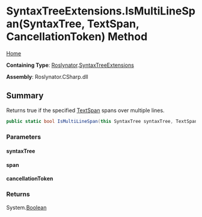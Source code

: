 # SyntaxTreeExtensions\.IsMultiLineSpan\(SyntaxTree, TextSpan, CancellationToken\) Method <a name="_Top"></a>

[Home](../../../README.md)

**Containing Type**: [Roslynator](../../README.md#_Top)\.[SyntaxTreeExtensions](../README.md#_Top)

**Assembly**: Roslynator\.CSharp\.dll

## Summary

Returns true if the specified [TextSpan](https://docs.microsoft.com/en-us/dotnet/api/microsoft.codeanalysis.text.textspan) spans over multiple lines\.

```csharp
public static bool IsMultiLineSpan(this SyntaxTree syntaxTree, TextSpan span, CancellationToken cancellationToken = default(CancellationToken))
```

### Parameters

#### syntaxTree

#### span

#### cancellationToken

### Returns

System\.[Boolean](https://docs.microsoft.com/en-us/dotnet/api/system.boolean)

